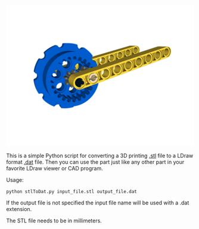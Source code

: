
![Image of Custom Part](m8043b.png)

This is a simple Python script for converting a 3D printing [.stl](https://en.wikipedia.org/wiki/STL_%28file_format%29)
file to a LDraw format [.dat](http://www.ldraw.org/article/218) file. Then you can use the part just like any other part in
your favorite LDraw viewer or CAD program.

Usage:

```
python stlToDat.py input_file.stl output_file.dat
```

If the output file is not specified the input file name will be used with a .dat extension.

The STL file needs to be in millimeters.
